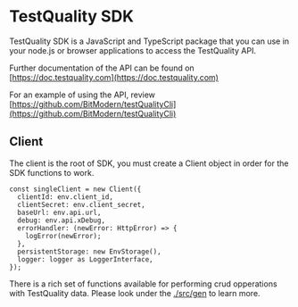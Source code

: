 # TestQuality SDK

TestQuality SDK is a JavaScript and TypeScript package that you can use in your node.js or browser applications to access the TestQuality API.

Further documentation of the API can be found on [https://doc.testquality.com](https://doc.testquality.com)

For an example of using the API, review [https://github.com/BitModern/testQualityCli](https://github.com/BitModern/testQualityCli)

## Client

The client is the root of SDK, you must create a Client object in order for the SDK functions to work.

```
const singleClient = new Client({
  clientId: env.client_id,
  clientSecret: env.client_secret,
  baseUrl: env.api.url,
  debug: env.api.xDebug,
  errorHandler: (newError: HttpError) => {
    logError(newError);
  },
  persistentStorage: new EnvStorage(),
  logger: logger as LoggerInterface,
});
```

There is a rich set of functions available for performing crud opperations with TestQuality data. Please look under the [./src/gen](https://github.com/BitModern/test-quality-sdk/tree/main/src/gen) to learn more.
